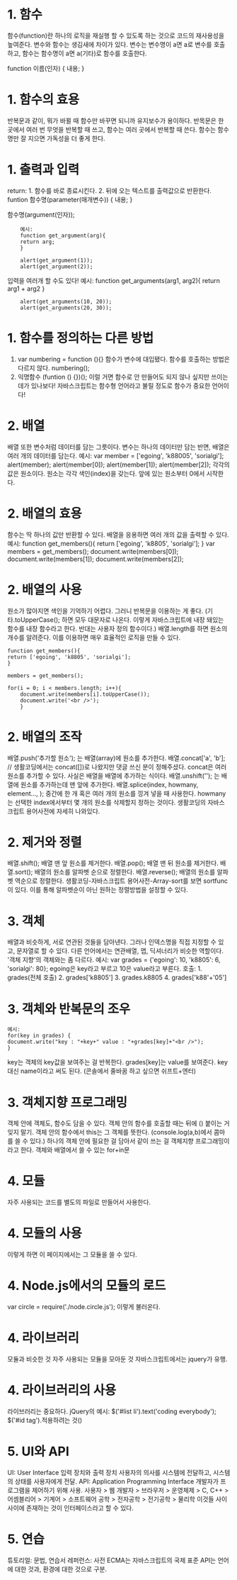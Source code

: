 # 1. 함수
  함수(function)란 하나의 로직을 재실행 할 수 있도록 하는 것으로 코드의 재사용성을 높여준다.
  변수와 함수는 생김새에 차이가 있다. 변수는 변수명이 a면 a로 변수를 호출하고, 함수는 함수명이 a면 a(기타)로 함수를 호출한다.
  
  function 이름(인자) {
   내용;
  }
  
# 1. 함수의 효용
  반복문과 같이, 뭐가 바뀔 때 함수만 바꾸면 되니까 유지보수가 용이하다.
  반목문은 한 곳에서 여러 번 무엇을 반복할 때 쓰고, 함수는 여러 곳에서 반복할 때 쓴다.
  함수는 함수명만 잘 지으면 가독성을 더 좋게 한다.
  
# 1. 출력과 입력
  return: 1. 함수를 바로 종료시킨다. 2. 뒤에 오는 텍스트를 출력값으로 반환한다.
  funtion 함수명(parameter(매개변수)) {
  내용;
  }
  
  함수명(argument(인자));
  
        예시: 
        function get_argument(arg){
        return arg;
        }

        alert(get_argument(1));
        alert(get_argument(2));
        
  입력을 여러개 할 수도 있다!
        예시:
        function get_arguments(arg1, arg2){
        return arg1 + arg2
        }

        alert(get_arguments(10, 20));
        alert(get_arguments(20, 30));
        
# 1. 함수를 정의하는 다른 방법
  1. var numbering = function (){}
     함수가 변수에 대입됐다. 
     함수를 호출하는 방법은 다르지 않다.
     numbering();
  2. 익명함수
     (funtion () {})();
     이럴 거면 함수로 안 만들어도 되지 않나 싶지만 쓰이는 데가 있나보다!
  자바스크립트는 함수형 언어라고 불릴 정도로 함수가 중요한 언어이다!


# 2. 배열
  배열 또한 변수처럼 데이터를 담는 그릇이다.
  변수는 하나의 데이터만 담는 반면, 배열은 여러 개의 데이터를 담는다.
  예시:
  var member = ['egoing', 'k88005', 'sorialgi'];
  alert(member);
  alert(member[0]);
  alert(member[1]);
  alert(member[2]);
  각각의 값은 원소이다.
  원소는 각각 색인(index)을 갖는다. 
  앞에 있는 원소부터 0에서 시작한다.
  
# 2. 배열의 효용
  함수는 딱 하나의 값만 반환할 수 있다.
  배열을 응용하면 여러 개의 값을 출력할 수 있다.
  예시:
    function get_members(){
      return ['egoing', 'k8805', 'sorialgi'];
    }
    var members = get_members();
    document.write(members[0]);
    document.write(members[1]);
    document.write(members[2]);

# 2. 배열의 사용
  원소가 많아지면 색인을 기억하기 어렵다.
  그러니 반복문을 이용하는 게 좋다.
  (기타.toUpperCase(); 하면 모두 대문자로 나온다.
  이렇게 자바스크립트에 내장 돼있는 함수를 내장 함수라고 한다.
  반대는 사용자 정의 함수이다.)
  배열.length를 하면 원소의 개수를 알려준다.
  이를 이용하면 매우 효율적인 로직을 만들 수 있다.
    
    function get_members(){
    return ['egoing', 'k8805', 'sorialgi'];
    }
    
    members = get_members();
   
    for(i = 0; i < members.length; i++){        
        document.write(members[i].toUpperCase());   
        document.write('<br />');
        }
 
# 2. 배열의 조작
  배열.push('추가할 원소');
  는 배열(array)에 원소를 추가한다.
  배열.concat['a', 'b'];      // 생활코딩에서는 concat([])로 나왔지만 댓글 쓰신 분이 정해주셨다.
  concat은 여러 원소를 추가할 수 있다. 
  사실은 배열을 배열에 추가하는 식이다.
  배열.unshift('');
  는 배열에 원소를 추가하는데 맨 앞에 추가한다.
  배열.splice(index, howmany, element..., );
  중간에 한 개 혹은 여러 개의 원소를 낑겨 넣을 때 사용한다.
  howmany는 선택한 index에서부터 몇 개의 원소를 삭제할지 정하는 것이다.
  생활코딩의 자바스크립트 용어사전에 자세히 나와있다.
  
# 2. 제거와 정렬
  배열.shift();
  배열 맨 앞 원소를 제거한다.
  배열.pop();
  배열 맨 뒤 원소를 제거한다.
  배열.sort();
  배열의 원소를 알파벳 순으로 정렬한다.
  배열.reverse();
  배열의 원소를 알파벳 역순으로 정렬한다.
  생활코딩-자바스크립트 용어사전-Array-sort를 보면 sortfunc이 있다.
  이를 통해 알파벳순이 아닌 원하는 정렬방법을 설정할 수 있다.

# 3. 객체
  배열과 비슷하게, 서로 연관된 것들을 담아낸다.
  그러나 인덱스명을 직접 지정할 수 있고, 문자열로 할 수 있다.
  다른 언어에서는 연관배열, 맵, 딕셔너리가 비슷한 역할이다.
  '객체 지향'의 객체와는 좀 다르다.
    예시:
    var grades = {'egoing': 10, 'k8805': 6, 'sorialgi': 80};
    egoing은 key라고 부르고 10은 value라고 부른다.
    호출:
    1. grades(전체 호출)
    2. grades['k8805']
    3. grades.k8805
    4. grades['k88'+'05']

# 3. 객체와 반복문의 조우
    
    예시:
    for(key in grades) {
    document.write("key : "+key+" value : "+grades[key]+"<br />");
    }
  key는 객체의 key값을 보여주는 걸 반복한다. grades[key]는 value를 보여준다.
  key 대신 name이라고 써도 된다.
  (콘솔에서 줄바꿈 하고 싶으면 쉬프트+엔터)

# 3. 객체지향 프로그래밍
  객체 안에 객체도, 함수도 담을 수 있다.
  객체 안의 함수를 호출할 때는 뒤에 () 붙이는 거 잊지 말기.
  객체 안의 함수에서 this는 그 객체를 뜻한다.
  (console.log(a,b)에서 콤마를 쓸 수 있다.)
  하나의 객체 안에 필요한 걸 담아서 같이 쓰는 걸 객체지향 프로그래밍이라고 한다.
  객체와 배열에서 쓸 수 있는 for+in문
  
# 4. 모듈
  자주 사용되는 코드를 별도의 파일로 만들어서 사용한다.
  
# 4. 모듈의 사용
  <script src="greeting.js"></script>
  이렇게 하면 이 페이지에서는 그 모듈을 쓸 수 있다.

# 4. Node.js에서의 모듈의 로드
  var circle = require('./node.circle.js');
  이렇게 불러온다.
  
# 4. 라이브러리
  모듈과 비슷한 것
  자주 사용되는 모듈을 모아둔 것
  자바스크립트에서는 jquery가 유행.
  
# 4. 라이브러리의 사용
  라이브러리는 중요하다.
    jQuery의 예시:
    $('#list li').text('coding everybody');
    $('#id tag').적용하려는 것()

# 5. UI와 API
  UI: User Interface
  입력 장치와 출력 장치
  사용자의 의사를 시스템에 전달하고, 시스템의 상태를 사용자에게 전달.
  API: Application Programming Interface
  개발자가 프로그램을 제어하기 위해 사용.
  사용자 > 웹 개발자 > 브라우저 > 운영체제 > C, C++ > 어셈블리어 > 기계어
         > 소프트웨어 공학 > 전자공학 > 전기공학 > 물리학
  이것들 사이사이에 존재하는 것이 인터페이스라고 할 수 있다.
# 5. 연습
  튜토리얼: 문법, 연습서
  레퍼런스: 사전
  ECMA는 자바스크립트의 국제 표준
  API는 언어에 대한 것과, 환경에 대한 것으로 구분.
